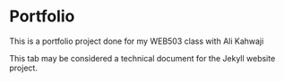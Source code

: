 # Portfolio
This is a portfolio project done for my WEB503 class with Ali Kahwaji 

This tab may be considered a technical document for the Jekyll website project. 

